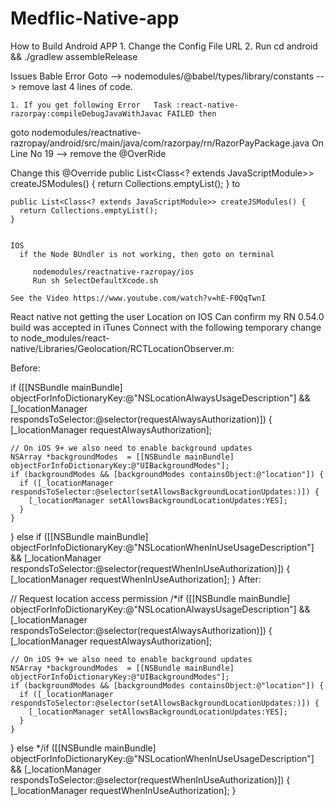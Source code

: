 # Medflic-Native-app

How to Build Android APP
    1. Change the Config File URL
    2. Run cd android && ./gradlew assembleRelease
    

 Issues 
    Bable Error
       Goto --> nodemodules/@babel/types/library/constants --> remove last 4 lines of code.


    1. If you get following Error   Task :react-native-razorpay:compileDebugJavaWithJavac FAILED then 

goto 
    nodemodules/reactnative-razropay/android/src/main/java/com/razorpay/rn/RazorPayPackage.java
    On Line No 19 --> remove the @OverRide 

Change this 
    @Override
    public List<Class<? extends JavaScriptModule>> createJSModules() {
      return Collections.emptyList();
    }
   to  
    
    public List<Class<? extends JavaScriptModule>> createJSModules() {
      return Collections.emptyList();
    }


    IOS 
      if the Node BUndler is not working, then goto on terminal
        
         nodemodules/reactnative-razropay/ios
         Run sh SelectDefaultXcode.sh
       
    See the Video https://www.youtube.com/watch?v=hE-F0QqTwnI



React native not getting the user Location on IOS
    Can confirm my RN 0.54.0 build was accepted in iTunes Connect with the following temporary change to node_modules/react-native/Libraries/Geolocation/RCTLocationObserver.m:

Before:

if ([[NSBundle mainBundle] objectForInfoDictionaryKey:@"NSLocationAlwaysUsageDescription"] &&
    [_locationManager respondsToSelector:@selector(requestAlwaysAuthorization)]) {
    [_locationManager requestAlwaysAuthorization];

    // On iOS 9+ we also need to enable background updates
    NSArray *backgroundModes  = [[NSBundle mainBundle] objectForInfoDictionaryKey:@"UIBackgroundModes"];
    if (backgroundModes && [backgroundModes containsObject:@"location"]) {
      if ([_locationManager respondsToSelector:@selector(setAllowsBackgroundLocationUpdates:)]) {
        [_locationManager setAllowsBackgroundLocationUpdates:YES];
      }
    }
  } else if ([[NSBundle mainBundle] objectForInfoDictionaryKey:@"NSLocationWhenInUseUsageDescription"] &&
    [_locationManager respondsToSelector:@selector(requestWhenInUseAuthorization)]) {
    [_locationManager requestWhenInUseAuthorization];
  }
After:

// Request location access permission
  /*if ([[NSBundle mainBundle] objectForInfoDictionaryKey:@"NSLocationAlwaysUsageDescription"] &&
    [_locationManager respondsToSelector:@selector(requestAlwaysAuthorization)]) {
    [_locationManager requestAlwaysAuthorization];

    // On iOS 9+ we also need to enable background updates
    NSArray *backgroundModes  = [[NSBundle mainBundle] objectForInfoDictionaryKey:@"UIBackgroundModes"];
    if (backgroundModes && [backgroundModes containsObject:@"location"]) {
      if ([_locationManager respondsToSelector:@selector(setAllowsBackgroundLocationUpdates:)]) {
        [_locationManager setAllowsBackgroundLocationUpdates:YES];
      }
    }
  } else */if ([[NSBundle mainBundle] objectForInfoDictionaryKey:@"NSLocationWhenInUseUsageDescription"] &&
    [_locationManager respondsToSelector:@selector(requestWhenInUseAuthorization)]) {
    [_locationManager requestWhenInUseAuthorization];
  }